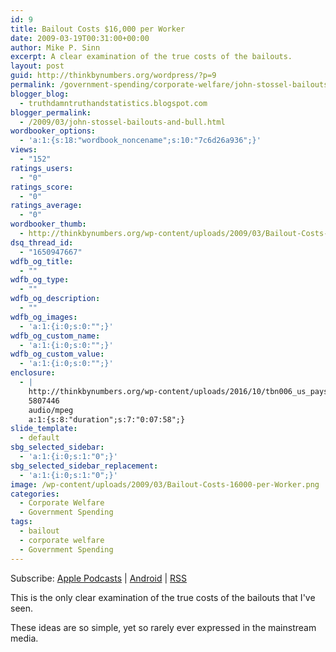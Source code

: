 ```yaml
---
id: 9
title: Bailout Costs $16,000 per Worker
date: 2009-03-19T00:31:00+00:00
author: Mike P. Sinn
excerpt: A clear examination of the true costs of the bailouts.
layout: post
guid: http://thinkbynumbers.org/wordpress/?p=9
permalink: /government-spending/corporate-welfare/john-stossel-bailouts-and-bull/
blogger_blog:
  - truthdamntruthandstatistics.blogspot.com
blogger_permalink:
  - /2009/03/john-stossel-bailouts-and-bull.html
wordbooker_options:
  - 'a:1:{s:18:"wordbook_noncename";s:10:"7c6d26a936";}'
views:
  - "152"
ratings_users:
  - "0"
ratings_score:
  - "0"
ratings_average:
  - "0"
wordbooker_thumb:
  - http://thinkbynumbers.org/wp-content/uploads/2009/03/Bailout-Costs-16000-per-Worker-90x90.png
dsq_thread_id:
  - "1650947667"
wdfb_og_title:
  - ""
wdfb_og_type:
  - ""
wdfb_og_description:
  - ""
wdfb_og_images:
  - 'a:1:{i:0;s:0:"";}'
wdfb_og_custom_name:
  - 'a:1:{i:0;s:0:"";}'
wdfb_og_custom_value:
  - 'a:1:{i:0;s:0:"";}'
enclosure:
  - |
    http://thinkbynumbers.org/wp-content/uploads/2016/10/tbn006_us_pays_16000_per_worker.mp3
    5807446
    audio/mpeg
    a:1:{s:8:"duration";s:7:"0:07:58";}
slide_template:
  - default
sbg_selected_sidebar:
  - 'a:1:{i:0;s:1:"0";}'
sbg_selected_sidebar_replacement:
  - 'a:1:{i:0;s:1:"0";}'
image: /wp-content/uploads/2009/03/Bailout-Costs-16000-per-Worker.png
categories:
  - Corporate Welfare
  - Government Spending
tags:
  - bailout
  - corporate welfare
  - Government Spending
---
```

<div class="powerpress_player" id="powerpress_player_222">
</div>

<p class="powerpress_links powerpress_subscribe_links">
  Subscribe: <a href="https://itunes.apple.com/us/podcast/think-by-numbers/id660714690?mt=2&ls=1#episodeGuid=http%3A%2F%2Fthinkbynumbers.org%2Fwordpress%2F%3Fp%3D9" class="powerpress_link_subscribe powerpress_link_subscribe_itunes" title="Subscribe on Apple Podcasts" rel="nofollow">Apple Podcasts</a> | <a href="https://subscribeonandroid.com/thinkbynumbers.org/feed/podcast/" class="powerpress_link_subscribe powerpress_link_subscribe_android" title="Subscribe on Android" rel="nofollow">Android</a> | <a href="https://thinkbynumbers.org/feed/podcast/" class="powerpress_link_subscribe powerpress_link_subscribe_rss" title="Subscribe via RSS" rel="nofollow">RSS</a>
</p>

This is the only clear examination of the true costs of the bailouts that I've seen.

These ideas are so simple, yet so rarely ever expressed in the mainstream media.